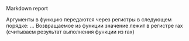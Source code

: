 Markdown report


Аргументы в функцию передаются через регистры в следующем порядке: ...
Возвращаемое из функции значение лежит в регистре rax (считываем результат выполнения функции из rax)
